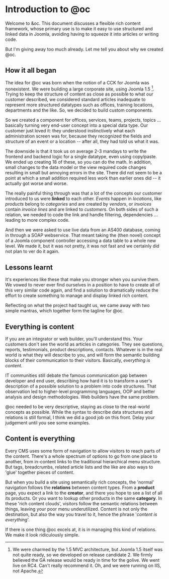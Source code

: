 # Introduction to @oc

Welcome to &oc. This document discusses a flexible rich content framework, whose primary use is to make it easy to use structured and linked data in Joomla, avoiding having to squeeze it into articles or writing code. 

But I'm giving away too much already. Let me tell you about why we created @oc.

## How it all began

The idea for @oc was born when the notion of a CCK for Joomla was nonexistent. We were building a large corporate site, using Joomla 1.5 [^joomlarc]. Trying to keep the structure of content as close as possible to what our customer described, we considered standard articles inadequate to represent more structured datatypes such as offices, training locations, departments and the like. So, we decided to build custom components. 

[^joomlarc]: We were charmed by the 1.5 MVC architecture, but Joomla 1.5 itself was not quite ready, so we developed on release candidate 2. We firmly believed the GA release would be ready in time for the golive. We went live on RC4. Can't really recommend it. Oh, and we were running on IIS, not Apache.

So we created a component for offices, services, teams, projects, topics ... basically turning very end-user concept into a special data type. Our customer just loved it: they understood instinctively what each administration screen was for, because they recognized the fields and structure of an event or a location -- after all, they had told us what it was. 

The downside is that it took us on average 2-3 mandays to write the frontend and backend logic for a single datatype, even using copy/paste. We ended up creating 18 of these, so you can do the math. In addition, small changes to the data model or the view required code changes resulting in small but annoying errors in the site. There did not seem to be a point at which a small addition required less work than earlier ones did -- it actually got worse and worse.

The really painful thing through was that a lot of the concepts our customer introduced to us were **linked** to each other. *Events* happen in *locations*, like *products* belong to *categories* and are created by *vendors*, or *invoices* contain *invoice lines* and are linked to *customers*. On both sides of such a relation, we needed to code the link and handle filtering, dependencies ... leading to more complex code. 

And then we were asked to use live data from an AS400 database, coming in through a SOAP webservice. That meant taking the (then novel) concept of a Joomla component controller accessing a data table to a whole new level. We made it, but it was not pretty, it was not fast and we certainly did not plan to ver do it again.

## Lessons learnt

It's experiences like these that make you stronger when you survive them. We vowed to never ever find ourselves in a position to have to create all of this very similar code again, and find a solution to dramatically reduce the effort to create something to manage and display linked rich content.

Reflecting on what the project had taught us, we came away with two simple mantras, which together form the tagline for @oc.

## Everything is content

If you are an integrator or web builder, you'll understand this. Your customers don't see the world as articles in categories. They see questions, reports, testimonials, product descriptions, contacts. Whatever is in the real world is what they will describe to you, and will form the semantic building blocks of their communication to their visitors. Basically, *everything is content*.

IT communities still debate the famous communication gap between developer and end user, describing how hard it is to transform a user's description of a possible solution to a problem into code structures. That observation led to higher-level programming languages, OOP and better analysis and design methodologies. Web builders have the same problem.
 
@oc needed to be very descriptive, staying as close to the real-world concepts as possible. While the syntax to describe data structures and relations is still formal, I think we did a good job on this front. Delay your judgement until you see some examples. 

## Content is everything

Every CMS uses some form of navigation to allow visitors to reach parts of the content. There's a whole spectrum of options to go from one place to another, from in-content links to the traditional hierarchical menu structure. But tags, breadcrumbs, related article lists and the like are also ways to 'glue' together pieces of content.

But when you build a site using semantically rich concepts, the 'normal' navigation follows the **relations** between content types. From a **product** page, you expect a link to the **creator**, and there you hope to see a list of all its products. Or you want to lookup other products in the same **category**. In these 'rich content clouds', visitors follow the semantic relations between things, leaving your poor menu underutilized. Content is not only the destination, but also the way you travel to it, hence the phrase '*content is everything*'.
 
 If there is one thing @oc excels at, it is in managing this kind of relations. We make it look ridiculously simple. 
